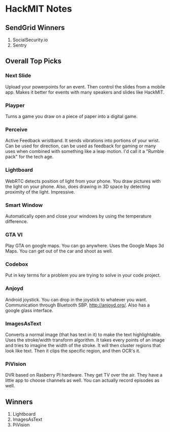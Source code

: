 # HackMIT Notes

## SendGrid Winners

1) SocialSecurity.io
2) Sentry

## Overall Top Picks

### Next Slide

Upload your powerpoints for an event. Then control the slides from a mobile app. Makes it better for events with many speakers and slides like HackMIT.

### Playper

Turns a game you draw on a piece of paper into a digital game. 

### Perceive

Active Feedback wristband. It sends vibrations into portions of your wrist. Can be used for direction, can be used as feedback for gaming or many uses when combined with something like a leap motion. I'd call it a "Rumble pack" for the tech age.

### Lightboard

WebRTC detects position of light from your phone. You draw pictures with the light on your phone. Also, does drawing in 3D space by detecting proximity of the light. Impressive.

### Smart Window

Automatically open and close your windows by using the temperature difference. 

### GTA VI

Play GTA on google maps. You can go anywhere. Uses the Google Maps 3d Maps. You can get out of the car and shoot as well.

### Codebox

Put in key terms for a problem you are trying to solve in your code project. 

### Anjoyd

Android joystick. You can drop in the joystick to whatever you want. Communication through Bluetooth SBP. http://anjoyd.org/. Also has a google glass interface. 

### ImagesAsText

Converts a normal image (that has text in it) to make the text highlightable. Uses the stroke/width transform algorithm. It takes every points of an image and tries to imagine the width of the stroke. It will then cluster regions that look like text. Then it clips the specific region, and then OCR's it.

### PiVision

DVR based on Rasberry PI hardware. They get TV over the air. They have a little app to choose channels as well. You can actually record episodes as well. 

## Winners

1) Lightboard
2) ImagesAsText
3) PiVision

